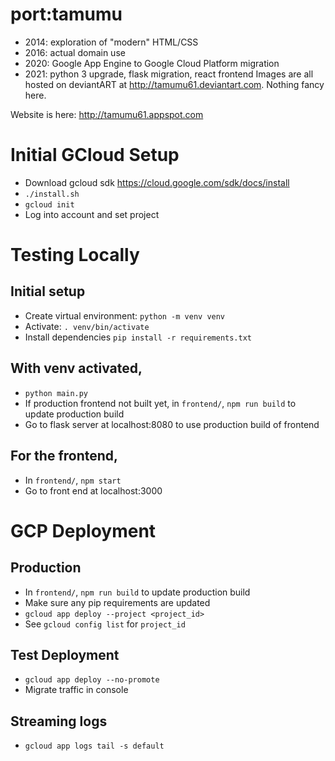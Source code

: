 # port:tamumu
* 2014: exploration of "modern" HTML/CSS
* 2016: actual domain use
* 2020: Google App Engine to Google Cloud Platform migration
* 2021: python 3 upgrade, flask migration, react frontend
Images are all hosted on deviantART at http://tamumu61.deviantart.com. Nothing fancy here.

Website is here: http://tamumu61.appspot.com

# Initial GCloud Setup
* Download gcloud sdk https://cloud.google.com/sdk/docs/install
* `./install.sh`
* `gcloud init`
* Log into account and set project

# Testing Locally
## Initial setup
* Create virtual environment: `python -m venv venv`
* Activate: `. venv/bin/activate`
* Install dependencies `pip install -r requirements.txt`

## With venv activated, 
* `python main.py`
* If production frontend not built yet, in `frontend/`, `npm run build` to update production build
* Go to flask server at localhost:8080 to use production build of frontend

## For the frontend,
* In `frontend/`, `npm start`
* Go to front end at localhost:3000


# GCP Deployment
## Production
* In `frontend/`, `npm run build` to update production build
* Make sure any pip requirements are updated
* `gcloud app deploy --project <project_id>`
* See `gcloud config list` for `project_id`

## Test Deployment
* `gcloud app deploy --no-promote`
* Migrate traffic in console

## Streaming logs
* `gcloud app logs tail -s default`